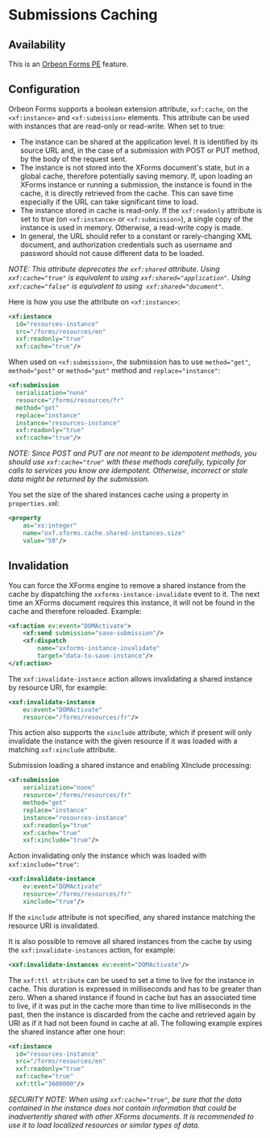 # Submissions Caching

<!-- toc -->

## Availability

This is an [Orbeon Forms PE](http://www.orbeon.com/download) feature.

## Configuration

Orbeon Forms supports a boolean extension attribute, `xxf:cache`, on the `<xf:instance>` and `<xf:submission>` elements. This attribute can be used with instances that are read-only or read-write. When set to true:

* The instance can be shared at the application level. It is identified by its source URL and, in the case of a submission with POST or PUT method, by the body of the request sent.
* The instance is not stored into the XForms document's state, but in a global cache, therefore potentially saving memory. If, upon loading an XForms instance or running a submission, the instance is found in the cache, it is directly retrieved from the cache. This can save time especially if the URL can take significant time to load.
* The instance stored in cache is read-only. If the `xxf:readonly` attribute is set to true (on `<xf:instance>` or `<xf:submission>`), a single copy of the instance is used in memory. Otherwise, a read-write copy is made.
* In general, the URL should refer to a constant or rarely-changing XML document, and authorization credentials such as username and password should not cause different data to be loaded.

_NOTE: This attribute deprecates the `xxf:shared` attribute. Using `xxf:cache="true"` is equivalent to using `xxf:shared="application"`. Using `xxf:cache="false"` is equivalent to using` xxf:shared="document"`._

Here is how you use the attribute on `<xf:instance>`:

```xml
<xf:instance
  id="resources-instance"
  src="/forms/resources/en"
  xxf:readonly="true"
  xxf:cache="true"/>
```

When used on `<xf:submission>`, the submission has to use `method="get"`, `method="post"` or `method="put"` method and `replace="instance"`:

```xml
<xf:submission
  serialization="none"
  resource="/forms/resources/fr"
  method="get"
  replace="instance"
  instance="resources-instance"
  xxf:readonly="true"
  xxf:cache="true"/>
```

_NOTE: Since POST and PUT are not meant to be idempotent methods, you should use `xxf:cache="true"` with these methods carefully, typically for calls to services you know are idempotent. Otherwise, incorrect or stale data might be returned by the submission._

You set the size of the shared instances cache using a property in `properties.xm`l:

```xml
<property 
    as="xs:integer" 
    name="oxf.xforms.cache.shared-instances.size" 
    value="50"/>
```

## Invalidation

You can force the XForms engine to remove a shared instance from the cache by dispatching the `xxforms-instance-invalidate` event to it. The next time an XForms document requires this instance, it will not be found in the cache and therefore reloaded. Example:

```xml
<xf:action ev:event="DOMActivate">
    <xf:send submission="save-submission"/>
    <xf:dispatch 
        name="xxforms-instance-invalidate" 
        target="data-to-save-instance"/>
</xf:action>
```

The `xxf:invalidate-instance` action allows invalidating a shared instance by resource URI, for example:

```xml
<xxf:invalidate-instance 
    ev:event="DOMActivate" 
    resource="/forms/resources/fr"/>
```

This action also supports the `xinclude` attribute, which if present will only invalidate the instance with the given resource if it was loaded with a matching `xxf:xinclude` attribute.

Submission loading a shared instance and enabling XInclude processing:

```xml
<xf:submission
    serialization="none" 
    resource="/forms/resources/fr"
    method="get"
    replace="instance" 
    instance="resources-instance"
    xxf:readonly="true" 
    xxf:cache="true" 
    xxf:xinclude="true"/>
```

Action invalidating only the instance which was loaded with `xxf:xinclude="true"`:

```xml
<xxf:invalidate-instance 
    ev:event="DOMActivate" 
    resource="/forms/resources/fr" 
    xinclude="true"/>
```

If the `xinclude` attribute is not specified, any shared instance matching the resource URI is invalidated.

It is also possible to remove all shared instances from the cache by using the `xxf:invalidate-instances` action, for example:

```xml
<xxf:invalidate-instances ev:event="DOMActivate"/>
```

The `xxf:ttl attribute` can be used to set a time to live for the instance in cache. This duration is expressed in milliseconds and has to be greater than zero. When a shared instance if found in cache but has an associated time to live, if it was put in the cache more than time to live milliseconds in the past, then the instance is discarded from the cache and retrieved again by URI as if it had not been found in cache at all. The following example expires the shared instance after one hour:

```xml
<xf:instance
  id="resources-instance"
  src="/forms/resources/en"
  xxf:readonly="true"
  xxf:cache="true"
  xxf:ttl="3600000"/>
```

_SECURITY NOTE: When using `xxf:cache="true"`, be sure that the data contained in the instance does not contain information that could be inadvertently shared with other XForms documents. It is recommended to use it to load localized resources or similar types of data._
